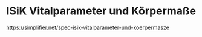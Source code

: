 # ISiK Vitalparameter und Körpermaße

https://simplifier.net/spec-isik-vitalparameter-und-koerpermasze
